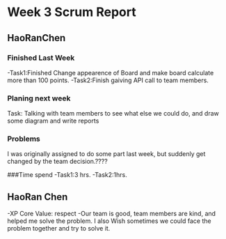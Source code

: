 # Week 3 Scrum Report
## HaoRanChen
### Finished Last Week
-Task1:Finished Change appearence of Board and make board calculate more than 100 points.
-Task2:Finish gaiving API call to team members.
### Planing next week
Task: Talking with team members to see what else we could do, and draw some diagram and write reports 
### Problems
 I was originally assigned to do some part last week, but suddenly get changed by the team decision.????
  
 ###Time spend
 -Task1:3 hrs.
 -Task2:1hrs.
 
 ## HaoRan Chen
 -XP Core Value: respect
 -Our team is good, team members are kind, and helped me solve the problem. I also Wish sometimes we could face the problem  together and try to solve it.
 
 
